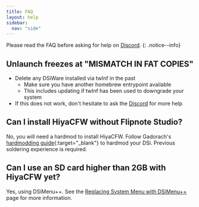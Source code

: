```yaml
---
title: FAQ
layout: help
sidebar:
  nav: "side"
---
```


Please read the FAQ before asking for help on [Discord](/help/discord).
{: .notice--info}

## Unlaunch freezes at "MISMATCH IN FAT COPIES"

- Delete any DSiWare installed via twlnf in the past
  - Make sure you have another homebrew entrypoint available
  - This includes updating if twlnf has been used to downgrade your system
- If this does not work, don't hesitate to ask the [Discord](/help/discord) for more help

## Can I install HiyaCFW without Flipnote Studio?

No, you will need a hardmod to install HiyaCFW. Follow Gadorach's [hardmodding guide](https://gbatemp.net/threads/dsi-downgrading-the-complete-guide.393682/){:target="_blank"} to hardmod your DSi. Previous soldering experience is required.

## Can I use an SD card higher than 2GB with HiyaCFW yet?

Yes, using DSiMenu++. See the [Replacing System Menu with DSiMenu++](/more/replacing-system-menu/) page for more information.
